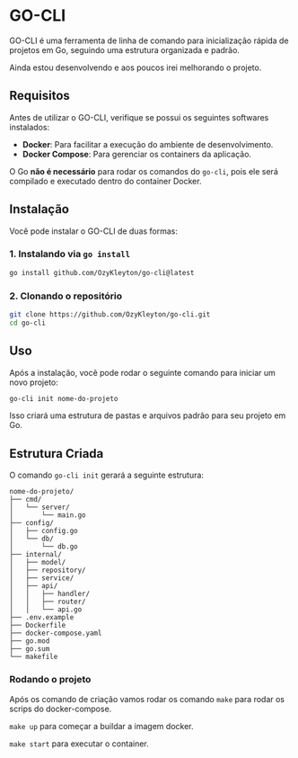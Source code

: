 # GO-CLI

GO-CLI é uma ferramenta de linha de comando para inicialização rápida de projetos em Go, seguindo uma estrutura organizada e padrão.

Ainda estou desenvolvendo e aos poucos irei melhorando o projeto.

## Requisitos

Antes de utilizar o GO-CLI, verifique se possui os seguintes softwares instalados:

- **Docker**: Para facilitar a execução do ambiente de desenvolvimento.
- **Docker Compose**: Para gerenciar os containers da aplicação.

O Go **não é necessário** para rodar os comandos do `go-cli`, pois ele será compilado e executado dentro do container Docker.

## Instalação

Você pode instalar o GO-CLI de duas formas:

### 1. Instalando via `go install`  

```sh
go install github.com/OzyKleyton/go-cli@latest
```

### 2. Clonando o repositório

```sh
git clone https://github.com/OzyKleyton/go-cli.git
cd go-cli
```

## Uso

Após a instalação, você pode rodar o seguinte comando para iniciar um novo projeto:

```sh
go-cli init nome-do-projeto
```

Isso criará uma estrutura de pastas e arquivos padrão para seu projeto em Go.

## Estrutura Criada

O comando `go-cli init` gerará a seguinte estrutura:

```
nome-do-projeto/
├── cmd/
│   └── server/
│       └── main.go
├── config/
│   ├── config.go
│   └── db/
│       └── db.go
├── internal/
│   ├── model/
│   ├── repository/
│   ├── service/
│   ├── api/
│   │   ├── handler/
│   │   ├── router/
│   │   └── api.go
├── .env.example
├── Dockerfile
├── docker-compose.yaml
├── go.mod
├── go.sum
└── makefile
```

### Rodando o projeto

Após os comando de criação vamos rodar os comando `make` para rodar os scrips do docker-compose.

`make up` para começar a buildar a imagem docker.

`make start` para executar o container.

